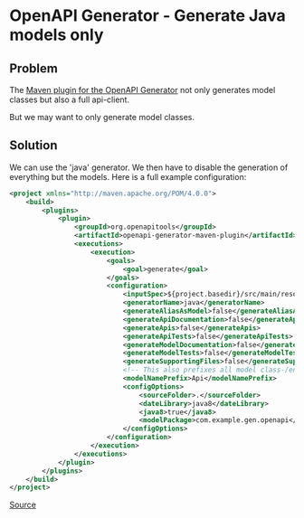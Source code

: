 # OpenAPI Generator - Generate Java models only
## Problem
The [Maven plugin for the OpenAPI Generator](https://github.com/OpenAPITools/openapi-generator/tree/master/modules/openapi-generator-maven-plugin)
not only generates model classes but also a full api-client.

But we may want to only generate model classes.

## Solution
We can use the 'java' generator. We then have to disable the generation of everything but the models.
Here is a full example configuration:
```xml
<project xmlns="http://maven.apache.org/POM/4.0.0">
    <build>
        <plugins>
            <plugin>
                <groupId>org.openapitools</groupId>
                <artifactId>openapi-generator-maven-plugin</artifactId>
                <executions>
                    <execution>
                        <goals>
                            <goal>generate</goal>
                        </goals>
                        <configuration>
                            <inputSpec>${project.basedir}/src/main/resources/open-api-spec.yaml</inputSpec>
                            <generatorName>java</generatorName>
                            <generateAliasAsModel>false</generateAliasAsModel>
                            <generateApiDocumentation>false</generateApiDocumentation>
                            <generateApis>false</generateApis>
                            <generateApiTests>false</generateApiTests>
                            <generateModelDocumentation>false</generateModelDocumentation>
                            <generateModelTests>false</generateModelTests>
                            <generateSupportingFiles>false</generateSupportingFiles>
                            <!-- This also prefixes all model class-/enum-names with 'Api'-->
                            <modelNamePrefix>Api</modelNamePrefix>
                            <configOptions>
                                <sourceFolder>.</sourceFolder>
                                <dateLibrary>java8</dateLibrary>
                                <java8>true</java8>
                                <modelPackage>com.example.gen.openapi</modelPackage>
                            </configOptions>
                        </configuration>
                    </execution>
                </executions>
            </plugin>
        </plugins>
    </build>
</project>
```

[Source](https://github.com/OpenAPITools/openapi-generator/tree/master/modules/openapi-generator-maven-plugin)
